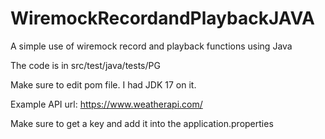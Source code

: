 # WiremockRecordandPlaybackJAVA
A simple use of wiremock record and playback functions using Java

The code is in src/test/java/tests/PG

Make sure to edit pom file. I had JDK 17 on it.

Example API url: https://www.weatherapi.com/

Make sure to get a key and add it into the application.properties
